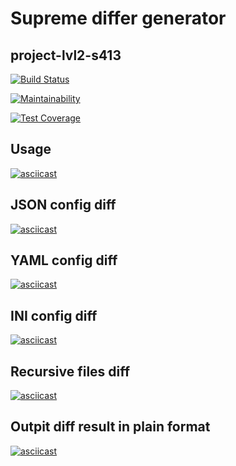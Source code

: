 # Supreme differ generator
## project-lvl2-s413

[![Build Status](https://travis-ci.com/amd-9/project-lvl2-s413.svg?branch=master)](https://travis-ci.com/amd-9/project-lvl2-s413)

[![Maintainability](https://api.codeclimate.com/v1/badges/cb33485a540475cc113c/maintainability)](https://codeclimate.com/github/amd-9/project-lvl2-s413/maintainability)

[![Test Coverage](https://api.codeclimate.com/v1/badges/cb33485a540475cc113c/test_coverage)](https://codeclimate.com/github/amd-9/project-lvl2-s413/test_coverage)

## Usage
[![asciicast](https://asciinema.org/a/T6Ys2BtFUrgS1VirD1Ax8rjO5.svg)](https://asciinema.org/a/T6Ys2BtFUrgS1VirD1Ax8rjO5)

## JSON config diff
[![asciicast](https://asciinema.org/a/aV1s5fZvBZtuhWhFlPAHCjpI2.svg)](https://asciinema.org/a/aV1s5fZvBZtuhWhFlPAHCjpI2)

## YAML config diff
[![asciicast](https://asciinema.org/a/IQ4mx6hMr7BLGpgvAF0hu1Hq3.svg)](https://asciinema.org/a/IQ4mx6hMr7BLGpgvAF0hu1Hq3)

## INI config diff
[![asciicast](https://asciinema.org/a/0FPhhWv3BOD0Ii5FsJKtNZXmX.svg)](https://asciinema.org/a/0FPhhWv3BOD0Ii5FsJKtNZXmX)

## Recursive files diff
[![asciicast](https://asciinema.org/a/nwD0lrYvkZnK1SryPmnTfG1oE.svg)](https://asciinema.org/a/nwD0lrYvkZnK1SryPmnTfG1oE)

## Outpit diff result in plain format
[![asciicast](https://asciinema.org/a/RecyAZSW2AITLBvrFc8cbf4Ac.svg)](https://asciinema.org/a/RecyAZSW2AITLBvrFc8cbf4Ac)